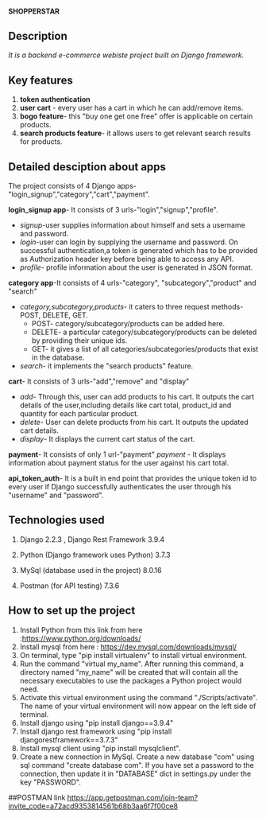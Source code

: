 
#### SHOPPERSTAR


## Description
*It is a backend e-commerce webiste project built on Django framework.*


## Key features

1. **token authentication**
1. **user cart** - every user has a cart in which he can add/remove items. 
1. **bogo feature**- this "buy one get one free" offer is applicable on certain products. 
1. **search products feature**- it allows users to get relevant search results for products. 


## Detailed desciption about apps

The project consists of 4 Django apps-"login_signup","category","cart","payment".

 **login_signup app**- It consists of 3 urls-"login","signup","profile".
 * *signup*-user supplies information about himself and sets a username and password.
 * *login*-user can login by supplying the username and password. On successful authentication,a token is generated                                which has to be provided as Authorization header key before being able to access any API. 
 * *profile*- profile information about the user is generated in JSON format. 
                    
 **category app**-It consists of 4 urls-"category", "subcategory","product" and "search"
 * *category,subcategory,products*- it caters to three request methods-POST, DELETE, GET.
   * POST- category/subcategory/products can be added here.
   * DELETE- a particular category/subcategory/products can be deleted by providing their unique ids.
   * GET- it gives a list of all categories/subcategories/products that exist in the database.
 * *search*- it implements the "search products" feature.
                  
**cart**- It consists of 3 urls-"add","remove" and "display"
* *add*- Through this, user can add products to his cart. It outputs the cart details of the user,including details                         like cart total, product_id and quantity for each particular product.
* *delete*- User can delete products from his cart. It outputs the updated cart details.
* *display*- It displays the current cart status of the cart.
                    
**payment**- It consists of only 1 url-"payment" 
 *payment* - It displays information about payment status for the user against his cart total.
                    
**api_token_auth**- It is a built in end point that provides the unique token id to every user if Django successfully authenticates the user through his "username" and "password".


## Technologies used

1. Django 2.2.3 , Django Rest Framework 3.9.4
                   
1. Python (Django framework uses Python) 3.7.3
                   
1. MySql (database used in the project) 8.0.16
                   
1. Postman (for API testing) 7.3.6


## How to set up the project

1. Install Python from this link from here :https://www.python.org/downloads/
1. Install mysql from here : https://dev.mysql.com/downloads/mysql/
1. On terminal, type "pip install virtualenv" to install virtual environment.
1. Run the command "virtual my_name". After running this command, a directory named "my_name" will be created that will contain all the necessary executables to use the packages a Python project would need.
1. Activate this virtual environment using the command "./Scripts/activate". The name of your virtual environment will now appear on the left side of terminal. 
1. Install django using "pip install django==3.9.4"
1. Install django rest framework using "pip install djangorestframework==3.7.3"
1. Install mysql client using "pip install mysqlclient".
1. Create a new connection in MySql. Create a new database "com" using sql command "create database com". 
If you have set a password to the connection, then update it in "DATABASE" dict in settings.py under the key "PASSWORD".


##POSTMAN link
https://app.getpostman.com/join-team?invite_code=a72acd9353814561b68b3aa6f7f00ce8







